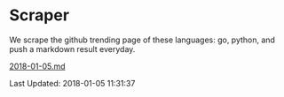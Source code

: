 # Scraper

We scrape the github trending page of these languages: go, python, and push a markdown result everyday.

[2018-01-05.md](https://github.com/borays/Scraper/blob/master/2018-01-05.md)

Last Updated: 2018-01-05 11:31:37